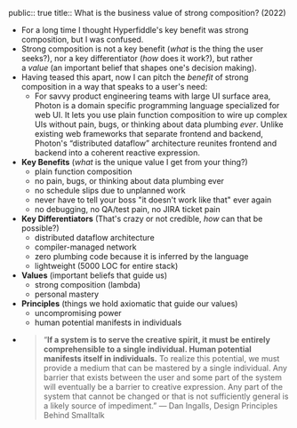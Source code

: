 public:: true
title:: What is the business value of strong composition? (2022)

- For a long time I thought Hyperfiddle's key benefit was strong composition, but I was confused.
- Strong composition is not a key benefit (*what* is the thing the user seeks?), nor a key differentiator (*how* does it work?), but rather a *value* (an important belief that shapes one's decision making).
- Having teased this apart, now I can pitch the *benefit* of strong composition in a way that speaks to a user's need:
	- For savvy product engineering teams with large UI surface area, Photon is a domain specific programming language specialized for web UI. It lets you use plain function composition to wire up complex UIs without pain, bugs, or thinking about data plumbing *ever*. Unlike existing web frameworks that separate frontend and backend, Photon's “distributed dataflow” architecture reunites frontend and backend into a coherent reactive expression.
- **Key Benefits** (*what* is the unique value I get from your thing?)
	- plain function composition
	- no pain, bugs, or thinking about data plumbing ever
	- no schedule slips due to unplanned work
	- never have to tell your boss "it doesn't work like that" ever again
	- no debugging, no QA/test pain, no JIRA ticket pain
- **Key Differentiators** (That's crazy or not credible, *how* can that be possible?)
	- distributed dataflow architecture
	- compiler-managed network
	- zero plumbing code because it is inferred by the language
	- lightweight (5000 LOC for entire stack)
- **Values** (important beliefs that guide us)
	- strong composition (lambda)
	- personal mastery
- **Principles** (things we hold axiomatic that guide our values)
	- uncompromising power
	- human potential manifests in individuals
- > “**If a system is to serve the creative spirit, it must be entirely comprehensible to a single individual. Human potential manifests itself in individuals.** To realize this potential, we must provide a medium that can be mastered by a single individual. Any barrier that exists between the user and some part of the system will eventually be a barrier to creative expression. Any part of the system that cannot be changed or that is not sufficiently general is a likely source of impediment.”
  > — Dan Ingalls, Design Principles Behind Smalltalk